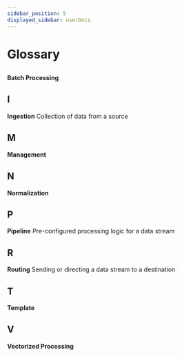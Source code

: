 ```yaml
---
sidebar_position: 5
displayed_sidebar: userDocs
---
```


# Glossary

##

**Batch Processing**

## I

**Ingestion** Collection of data from a source

## M

**Management**

## N

**Normalization**

## P

**Pipeline** Pre-configured processing logic for a data stream

## R

**Routing** Sending or directing a data stream to a destination

## T

**Template**

## V

**Vectorized Processing**
